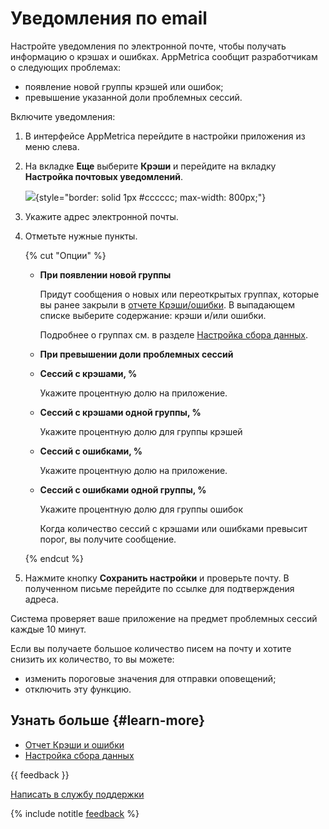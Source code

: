 # Уведомления по email

Настройте уведомления по электронной почте, чтобы получать информацию о крэшах и ошибках. AppMetrica сообщит разработчикам о следующих проблемах:

- появление новой группы крэшей или ошибок;
- превышение указанной доли проблемных сессий.

Включите уведомления:

1. В интерфейсе AppMetrica перейдите в настройки приложения из меню слева.
2. На вкладке **Еще** выберите **Крэши** и перейдите на вкладку **Настройка почтовых уведомлений**.

   ![](https://yastatic.net/s3/doc-binary/src/dev/appmetrica/{{locale}}/images/common/crash-mails.png){style="border: solid 1px #cccccc; max-width: 800px;"}

3. Укажите адрес электронной почты.
4. Отметьте нужные пункты.
    
    {% cut "Опции" %}
    
    - **При появлении новой группы**
    
       Придут сообщения о новых или переоткрытых группах, которые вы ранее закрыли в [отчете Крэши/ошибки](../mobile-reports/crashes-and-errors.md). В выпадающем списке выберите содержание: крэши и/или ошибки.
    
       Подробнее о группах см. в разделе [Настройка сбора данных](about-crashes-and-errors.md).
    
    - **При превышении доли проблемных сессий**
    
    - **Сессий с крэшами, %**
    
       Укажите процентную долю на приложение.
    
    - **Сессий с крэшами одной группы, %**
    
       Укажите процентную долю для группы крэшей
    
    - **Сессий с ошибками, %**
    
       Укажите процентную долю на приложение.
    
    - **Сессий с ошибками одной группы, %**
    
       Укажите процентную долю для группы ошибок
    
       Когда количество сессий с крэшами или ошибками превысит порог, вы получите сообщение.
    
    {% endcut %}
    
5. Нажмите кнопку **Сохранить настройки** и проверьте почту. В полученном письме перейдите по ссылке для подтверждения адреса.

Система проверяет ваше приложение на предмет проблемных сессий каждые 10 минут.

Если вы получаете большое количество писем на почту и хотите снизить их количество, то вы можете:

- изменить пороговые значения для отправки оповещений;
- отключить эту функцию.

## Узнать больше {#learn-more}

- [Отчет Крэши и ошибки](../mobile-reports/crashes-and-errors.md)
- [Настройка сбора данных](about-crashes-and-errors.md)

{{ feedback }}

<a href="../troubleshooting/feedback-new.html">
  <span class="button">Написать в службу поддержки</span>
</a>

{% include notitle [feedback](../_includes/feedback-button.md) %}
